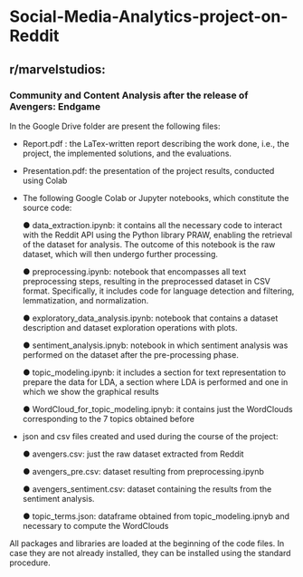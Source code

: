# Social-Media-Analytics-project-on-Reddit

## r/marvelstudios: 
### Community and Content Analysis after the release of Avengers: Endgame


In the Google Drive folder are present the following files:

-	Report.pdf : the LaTex-written report describing the work done, i.e., the project, the implemented solutions, and the evaluations.
-	Presentation.pdf: the presentation of the project results, conducted using Colab

-	The following Google Colab or Jupyter notebooks, which constitute the source code:
  
      ●	data_extraction.ipynb: it contains all the necessary code to interact with the Reddit API using the Python library PRAW, enabling the retrieval of the dataset for analysis. The outcome of this notebook is   the raw dataset, which will then undergo further processing.
      
      ●	preprocessing.ipynb: notebook that encompasses all text preprocessing steps, resulting in the preprocessed dataset in CSV format. Specifically, it includes code for language detection and filtering, lemmatization, and normalization.
      
      ●	exploratory_data_analysis.ipynb: notebook that contains a dataset description and dataset exploration operations with plots.
      
      ●	sentiment_analysis.ipnyb: notebook in which sentiment analysis was performed on the dataset after the pre-processing phase. 
      
      ●	topic_modeling.ipynb: it includes a section for text representation to prepare the data for LDA, a section where LDA is performed and one in which we show the graphical results
      
      ●	WordCloud_for_topic_modeling.ipnyb: it contains just the WordClouds corresponding to the 7 topics obtained before

-	json and csv files created and used during the course of the project:

      ●	avengers.csv: just the raw dataset extracted from Reddit
      
      ●	avengers_pre.csv: dataset resulting from preprocessing.ipynb
      
      ●	avengers_sentiment.csv: dataset containing the results from the sentiment analysis.
      
      ●	topic_terms.json: dataframe obtained from topic_modeling.ipnyb and necessary to compute the WordClouds


All packages and libraries are loaded at the beginning of the code files. In case they are not already installed, they can be installed using the standard procedure.
